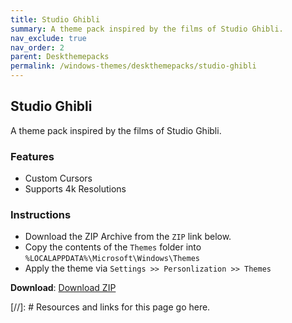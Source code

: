 ```yaml
---
title: Studio Ghibli
summary: A theme pack inspired by the films of Studio Ghibli.
nav_exclude: true
nav_order: 2
parent: Deskthemepacks
permalink: /windows-themes/deskthemepacks/studio-ghibli
---
```


## Studio Ghibli
A theme pack inspired by the films of Studio Ghibli.

### Features

- Custom Cursors
- Supports 4k Resolutions

### Instructions

- Download the ZIP Archive from the `ZIP` link below.
- Copy the contents of the `Themes` folder into `%LOCALAPPDATA%\Microsoft\Windows\Themes`
- Apply the theme via `Settings >> Personlization >> Themes`

**Download**: [Download ZIP] 

<!-- ////////////////////////////////////////////////////////////////////////////////////////////////////////////////////// -->

[//]: # Resources and links for this page go here.

[Download ZIP]: https://gitlab.com/the-back-room/deskthemepacks/sfw/studio-ghibli/-/archive/main/studio-ghibli-main.zip

<!-- ////////////////////////////////////////////////////////////////////////////////////////////////////////////////////// -->
